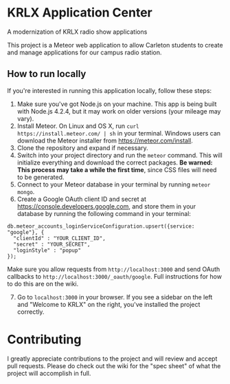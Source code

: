 # KRLX Application Center
A modernization of KRLX radio show applications

This project is a Meteor web application to allow Carleton students to create and manage applications for our campus radio station.

## How to run locally
If you're interested in running this application locally, follow these steps:

1. Make sure you've got Node.js on your machine. This app is being built with Node.js 4.2.4, but it may work on older versions (your mileage may vary).
2. Install Meteor. On Linux and OS X, run `curl https://install.meteor.com/ | sh` in your terminal. Windows users can download the Meteor installer from <https://meteor.com/install>.
3. Clone the repository and expand if necessary.
4. Switch into your project directory and run the `meteor` command. This will initialize everything and download the correct packages. **Be warned: This process may take a while the first time**, since CSS files will need to be generated.
5. Connect to your Meteor database in your terminal by running `meteor mongo`.
6. Create a Google OAuth client ID and secret at <https://console.developers.google.com>, and store them in your database by running the following command in your terminal:

```
db.meteor_accounts_loginServiceConfiguration.upsert({service: "google"}, {
  "clientId" : "YOUR_CLIENT_ID",
  "secret" : "YOUR_SECRET",
  "loginStyle" : "popup"
});
```

Make sure you allow requests from `http://localhost:3000` and send OAuth callbacks to `http://localhost:3000/_oauth/google`. Full instructions for how to do this are on the wiki.

7. Go to `localhost:3000` in your browser. If you see a sidebar on the left and "Welcome to KRLX" on the right, you've installed the project correctly.

# Contributing
I greatly appreciate contributions to the project and will review and accept pull requests. Please do check out the wiki for the "spec sheet" of what the project will accomplish in full.

